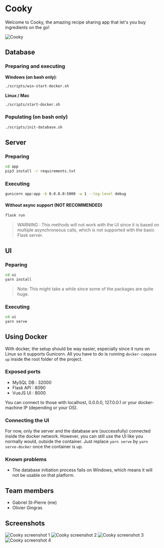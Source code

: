 # Cooky

Welcome to Cooky, the amazing recipe sharing app that let's you buy ingredients on the go!

![Cooky](https://user-images.githubusercontent.com/32545895/57196087-780c7200-6f27-11e9-9708-11167c647d1b.png)

## Database

### Preparing and executing

**Windows (on bash only)**:

```bash
./scripts/win-start-docker.sh
```

**Linux / Mac**

```bash
./scripts/start-docker.sh
```

### Populating (on bash only)

```bash
./scripts/init-database.sh
```

## Server

### Preparing

```bash
cd app
pip3 install -r requirements.txt
```

### Executing

```bash
gunicorn app:app -b 0.0.0.0:5000 -w 1 --log-level debug
```

#### Without async support (NOT RECOMMENDED)

```bash
flask run
```

> WARNING : This methods will not work with the UI since it is based on multiple asynchroneous calls, which is not supported with the basic Flask server. 

## UI

### Peparing

```bash
cd ui
yarn install
```

> Note: This might take a while since some of the packages are quite huge. 

### Executing

```bash
cd ui
yarn serve
```

## Using Docker

With docker, the setup should be way easier, especially since it runs on Linux so it supports Gunicorn. All you have to do is running `docker-compose up` inside the root folder of the project. 

### Exposed ports

* MySQL DB : 32000
* Flask API : 8090
* VueJS UI : 8000

You can connect to those with localhost, 0.0.0.0, 127.0.0.1 or your docker-machine IP (depending or your OS).

### Connecting the UI

For now, only the server and the database are (successfully) connected inside the docker network. However, you can still use the UI like you normally would, outside the container. Just replace `yarn serve` by `yarn serve-docker` once the container is up. 

### Known problems

* The database initiation process fails on Windows, which means it will not be usable on that platform.

## Team members

* Gabriel St-Pierre (me)
* Olivier Gingras

## Screenshots

![Cooky screenshot 1](https://user-images.githubusercontent.com/32545895/72568296-d2ffb280-3885-11ea-8338-9c9d1f03b47c.png)
![Cooky screenshot 2](https://user-images.githubusercontent.com/32545895/72568223-a055ba00-3885-11ea-84c2-daaf5780dd19.png)
![Cooky screenshot 3](https://user-images.githubusercontent.com/32545895/72568425-1f4af280-3886-11ea-9a93-9b5053651ffd.png)
![Cooky screenshot 4](https://user-images.githubusercontent.com/32545895/72568500-499cb000-3886-11ea-8934-d37a8fdbb822.png)
